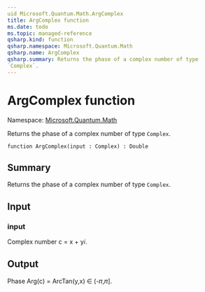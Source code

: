 ```yaml
---
uid Microsoft.Quantum.Math.ArgComplex
title: ArgComplex function
ms.date: todo
ms.topic: managed-reference
qsharp.kind: function
qsharp.namespace: Microsoft.Quantum.Math
qsharp.name: ArgComplex
qsharp.summary: Returns the phase of a complex number of type
`Complex`.
---
```


# ArgComplex function

Namespace: [Microsoft.Quantum.Math](xref:Microsoft.Quantum.Math)

Returns the phase of a complex number of type
`Complex`.
```qsharp
function ArgComplex(input : Complex) : Double
```

## Summary
Returns the phase of a complex number of type
`Complex`.

## Input
### input
Complex number c = x + y𝑖.

## Output
Phase Arg(c) = ArcTan(y,x) ∈ (-𝜋,𝜋].
